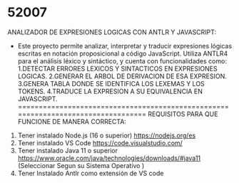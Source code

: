 # 52007
ANALIZADOR DE EXPRESIONES LOGICAS CON ANTLR Y JAVASCRIPT:

- Este proyecto permite analizar, interpretar y traducir expresiones lógicas escritas en notación proposicional a código JavaScript. Utiliza ANTLR4 para el análisis léxico y sintáctico, y     cuenta con funcionalidades como:
   1.DETECTAR ERRORES LEXICOS Y SINTACTICOS EN EXPRESIONES LOGICAS. 
   2.GENERAR EL ARBOL DE DERIVACION DE ESA EXPRESION.
   3.GENERA TABLA DONDE SE IDENTIFICA LOS LEXEMAS Y LOS TOKENS. 
   4.TRADUCE LA EXPRESION A SU EQUIVALENCIA EN JAVASCRIPT. 
==================================================================================
REQUISITOS PARA QUE FUNCIONE DE MANERA CORRECTA: 
 1. Tener instalado Node.js (16 o superior)
    https://nodejs.org/es
 2. Tener instalado VS Code
    https://code.visualstudio.com/ 
 3. Tener instalado Java 11 o superior
    https://www.oracle.com/java/technologies/downloads/#java11
    (Seleccionar Segun su Sistema Operativo )  
 5. Tener Instalado Antlr como extensión de VS code
    
     
